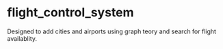 # flight_control_system
Designed to add cities and airports using graph teory and search for flight availablity.
